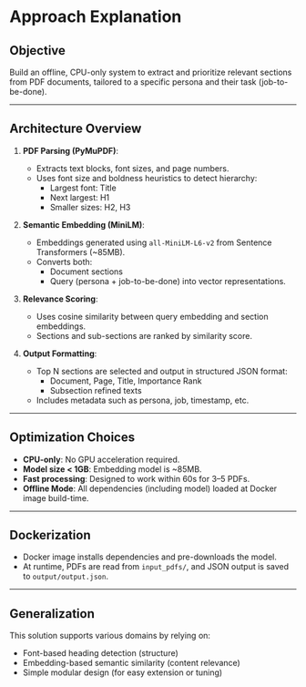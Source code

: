 # Approach Explanation

## Objective

Build an offline, CPU-only system to extract and prioritize relevant sections from PDF documents, tailored to a specific persona and their task (job-to-be-done).

---

## Architecture Overview

1. **PDF Parsing (PyMuPDF)**:
   - Extracts text blocks, font sizes, and page numbers.
   - Uses font size and boldness heuristics to detect hierarchy:
     - Largest font: Title
     - Next largest: H1
     - Smaller sizes: H2, H3

2. **Semantic Embedding (MiniLM)**:
   - Embeddings generated using `all-MiniLM-L6-v2` from Sentence Transformers (~85MB).
   - Converts both:
     - Document sections
     - Query (persona + job-to-be-done)
     into vector representations.

3. **Relevance Scoring**:
   - Uses cosine similarity between query embedding and section embeddings.
   - Sections and sub-sections are ranked by similarity score.

4. **Output Formatting**:
   - Top N sections are selected and output in structured JSON format:
     - Document, Page, Title, Importance Rank
     - Subsection refined texts
   - Includes metadata such as persona, job, timestamp, etc.

---

## Optimization Choices

- **CPU-only**: No GPU acceleration required.
- **Model size < 1GB**: Embedding model is ~85MB.
- **Fast processing**: Designed to work within 60s for 3–5 PDFs.
- **Offline Mode**: All dependencies (including model) loaded at Docker image build-time.

---

## Dockerization

- Docker image installs dependencies and pre-downloads the model.
- At runtime, PDFs are read from `input_pdfs/`, and JSON output is saved to `output/output.json`.

---

## Generalization

This solution supports various domains by relying on:
- Font-based heading detection (structure)
- Embedding-based semantic similarity (content relevance)
- Simple modular design (for easy extension or tuning)
